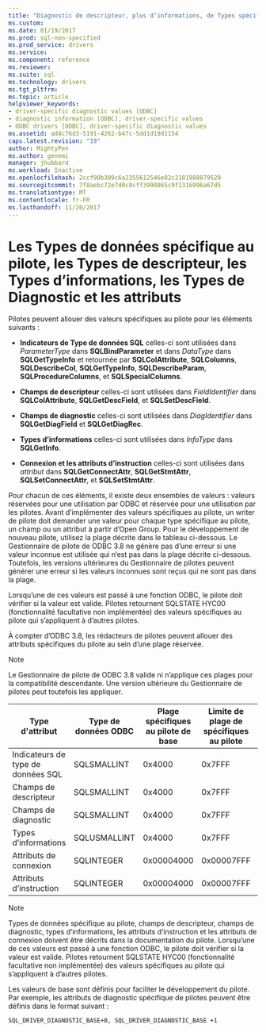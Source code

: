 ```yaml
---
title: "Diagnostic de descripteur, plus d’informations, de Types spécifiques au pilote - données, | Documents Microsoft"
ms.custom: 
ms.date: 01/19/2017
ms.prod: sql-non-specified
ms.prod_service: drivers
ms.service: 
ms.component: reference
ms.reviewer: 
ms.suite: sql
ms.technology: drivers
ms.tgt_pltfrm: 
ms.topic: article
helpviewer_keywords:
- driver-specific diagnostic values [ODBC]
- diagnostic information [ODBC], driver-specific values
- ODBC drivers [ODBC], driver-specific diagnostic values
ms.assetid: ad4c76d3-5191-4262-b47c-5dd1d19d1154
caps.latest.revision: "19"
author: MightyPen
ms.author: genemi
manager: jhubbard
ms.workload: Inactive
ms.openlocfilehash: 2ccf90b309c6a2355612546e82c2181988879520
ms.sourcegitcommit: 7f8aebc72e7d0c8cff3990865c9f1316996a67d5
ms.translationtype: MT
ms.contentlocale: fr-FR
ms.lasthandoff: 11/20/2017
---
```

# <a name="driver-specific-data-types-descriptor-types-information-types-diagnostic-types-and-attributes"></a>Les Types de données spécifique au pilote, les Types de descripteur, les Types d’informations, les Types de Diagnostic et les attributs
Pilotes peuvent allouer des valeurs spécifiques au pilote pour les éléments suivants :  
  
-   **Indicateurs de Type de données SQL** celles-ci sont utilisées dans *ParameterType* dans **SQLBindParameter** et dans *DataType* dans **SQLGetTypeInfo** et retournée par **SQLColAttribute**, **SQLColumns**, **SQLDescribeCol**, **SQLGetTypeInfo**, **SQLDescribeParam**, **SQLProcedureColumns**, et **SQLSpecialColumns**.  
  
-   **Champs de descripteur** celles-ci sont utilisées dans *FieldIdentifier* dans **SQLColAttribute**, **SQLGetDescField**, et **SQLSetDescField**.  
  
-   **Champs de diagnostic** celles-ci sont utilisées dans *DiagIdentifier* dans **SQLGetDiagField** et **SQLGetDiagRec**.  
  
-   **Types d’informations** celles-ci sont utilisées dans *InfoType* dans **SQLGetInfo**.  
  
-   **Connexion et les attributs d’instruction** celles-ci sont utilisées dans *attribut* dans **SQLGetConnectAttr**, **SQLGetStmtAttr**, **SQLSetConnectAttr**, et **SQLSetStmtAttr**.  
  
 Pour chacun de ces éléments, il existe deux ensembles de valeurs : valeurs réservées pour une utilisation par ODBC et réservée pour une utilisation par les pilotes. Avant d’implémenter des valeurs spécifiques au pilote, un writer de pilote doit demander une valeur pour chaque type spécifique au pilote, un champ ou un attribut à partir d’Open Group. Pour le développement de nouveau pilote, utilisez la plage décrite dans le tableau ci-dessous. Le Gestionnaire de pilote de ODBC 3.8 ne génère pas d’une erreur si une valeur inconnue est utilisée qui n’est pas dans la plage décrite ci-dessous. Toutefois, les versions ultérieures du Gestionnaire de pilotes peuvent générer une erreur si les valeurs inconnues sont reçus qui ne sont pas dans la plage.  
  
 Lorsqu’une de ces valeurs est passé à une fonction ODBC, le pilote doit vérifier si la valeur est valide. Pilotes retournent SQLSTATE HYC00 (fonctionnalité facultative non implémentée) des valeurs spécifiques au pilote qui s’appliquent à d’autres pilotes.  
  
 À compter d’ODBC 3.8, les rédacteurs de pilotes peuvent allouer des attributs spécifiques du pilote au sein d’une plage réservée.  
  
> [!NOTE]  
>  Le Gestionnaire de pilote de ODBC 3.8 valide ni n’applique ces plages pour la compatibilité descendante. Une version ultérieure du Gestionnaire de pilotes peut toutefois les appliquer.  
  
|Type d'attribut|Type de données ODBC|Plage spécifiques au pilote de base|Limite de plage de spécifiques au pilote|Constante ODBC pour la plage de valeur spécifique au pilote de base|  
|--------------------|--------------------|---------------------------------|----------------------------------|---------------------------------------------------------|  
|Indicateurs de type de données SQL|SQLSMALLINT|0x4000|0x7FFF|SQL_DRIVER_SQL_TYPE_BASE|  
|Champs de descripteur|SQLSMALLINT|0x4000|0x7FFF|SQL_DRIVER_DESCRIPTOR_BASE|  
|Champs de diagnostic|SQLSMALLINT|0x4000|0x7FFF|SQL_DRIVER_DIAGNOSTIC_BASE|  
|Types d’informations|SQLUSMALLINT|0x4000|0x7FFF|SQL_DRIVER_INFO_TYPE_BASE|  
|Attributs de connexion|SQLINTEGER|0x00004000|0x00007FFF|SQL_DRIVER_CONNECT_ATTR_BASE|  
|Attributs d’instruction|SQLINTEGER|0x00004000|0x00007FFF|SQL_DRIVER_STATEMENT_ATTR_BASE|  
  
> [!NOTE]  
>  Types de données spécifique au pilote, champs de descripteur, champs de diagnostic, types d’informations, les attributs d’instruction et les attributs de connexion doivent être décrits dans la documentation du pilote. Lorsqu’une de ces valeurs est passé à une fonction ODBC, le pilote doit vérifier si la valeur est valide. Pilotes retournent SQLSTATE HYC00 (fonctionnalité facultative non implémentée) des valeurs spécifiques au pilote qui s’appliquent à d’autres pilotes.  
  
 Les valeurs de base sont définis pour faciliter le développement du pilote. Par exemple, les attributs de diagnostic spécifique de pilotes peuvent être définis dans le format suivant :  
  
```  
SQL_DRIVER_DIAGNOSTIC_BASE+0, SQL_DRIVER_DIAGNOSTIC_BASE +1  
```
